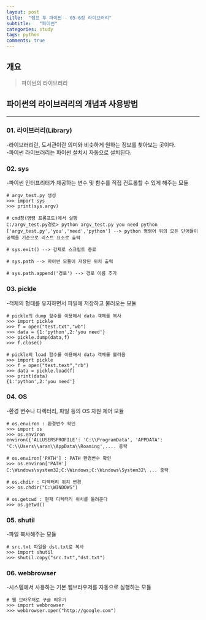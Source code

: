 ```yaml
---
layout: post
title:  "점프 투 파이썬 - 05-6장 라이브러리"
subtitle:   "파이썬"
categories: study
tags: python
comments: true
---
```

## 개요
> 파이썬의 라이브러리

## 파이썬의 라이브러리의 개념과 사용방법
---
### **01. 라이브러리(Library)**   
-라이브러리란, 도서관이란 의미와 비슷하게 원하는 정보를 찾아보는 곳이다.  
-파이썬 라이브러리는 파이썬 설치시 자동으로 설치된다.  

### **02. sys**   
-파이썬 인터프리터가 제공하는 변수 및 함수를 직접 컨트롤할 수 있게 해주는 모듈  

```
# argv_test.py 생성
>>> import sys
>>> print(sys.argv)

# cmd창(명령 프롬프트)에서 실행
C:/argv_test.py경로> python argv_test.py you need python
['argv_test.py','you','need','python'] --> python 명령어 뒤의 모든 단어들이 공백을 기준으로 리스트 요소로 출력

# sys.exit() --> 강제로 스크립트 종료

# sys.path --> 파이썬 모듈이 저장된 위치 출력

# sys.path.append('경로') --> 경로 이름 추가
```

### **03. pickle**
-객체의 형태를 유지하면서 파일에 저장하고 불러오는 모듈

```
# pickle의 dump 함수를 이용해서 data 객체를 복사
>>> import pickle
>>> f = open("test.txt","wb")
>>> data = {1:'python',2:'you need'}
>>> pickle.dump(data,f)
>>> f.close()

# pickle의 load 함수를 이용해서 data 객체를 불러옴
>>> import pickle
>>> f = open("test.text","rb")
>>> data = pickle.load(f)
>>> print(data)
{1:'python',2:'you need'}
```   

### **04. OS**
-환경 변수나 디렉터리, 파일 등의 OS 자원 제어 모듈  

```
# os.environ : 환경변수 확인
>>> import os
>>> os.environ
environ({'ALLUSERSPROFILE': 'C:\\ProgramData', 'APPDATA': 'C:\\Users\\aran\\AppData\\Roaming',.... 중략

# os.environ['PATH'] : PATH 환경변수 확인
>>> os.environ['PATH']
C:\Windows\system32;C:\Windows;C:\Windows\System32\ ... 중략

# os.chdir : 디렉터리 위치 변경
>>> os.chdir("C:\WINDOWS")

# os.getcwd : 현재 디렉터리 위치를 돌려준다
>>> os.getwd()
```

### **05. shutil**  
-파일 복사해주는 모듈  

```
# src.txt 파일을 dst.txt로 복사
>>> import shutil
>>> shutil.copy("src.txt","dst.txt")
```

### **06. webbrowser**
-시스템에서 사용하는 기본 웹브라우저를 자동으로 실행하는 모듈  
```
# 웹 브라우저로 구글 띄우기
>>> import webbrowser
>>> webbrowser.open("http://google.com")
```
